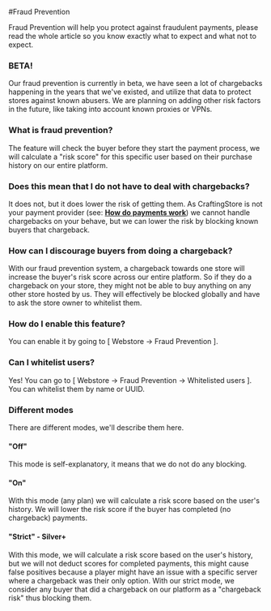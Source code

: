 #Fraud Prevention

Fraud Prevention will help you protect against fraudulent payments, please read the whole article so you know exactly what to expect and what not to expect.

### BETA!
Our fraud prevention is currently in beta, we have seen a lot of chargebacks happening in the years that we've existed, and utilize that data to protect stores against known abusers. We are planning on adding other risk factors in the future, like taking into account known proxies or VPNs.

### What is fraud prevention?
The feature will check the buyer before they start the payment process, we will calculate a "risk score" for this specific user based on their purchase history on our entire platform. 

### Does this mean that I do not have to deal with chargebacks?
It does not, but it does lower the risk of getting them. As CraftingStore is not your payment provider (see: [**How do payments work**](/payment-gateways/how-do-payments-work)) we cannot handle chargebacks on your behave, but we can lower the risk by blocking known buyers that chargeback. 

### How can I discourage buyers from doing a chargeback?
With our fraud prevention system, a chargeback towards one store will increase the buyer's risk score across our entire platform. So if they do a chargeback on your store, they might not be able to buy anything on any other store hosted by us. They will effectively be blocked globally and have to ask the store owner to whitelist them.

### How do I enable this feature?
You can enable it by going to [ Webstore -> Fraud Prevention ].

### Can I whitelist users?
Yes! You can go to [ Webstore -> Fraud Prevention -> Whitelisted users ]. You can whitelist them by name or UUID.

### Different modes
There are different modes, we'll describe them here.

#### "Off"
This mode is self-explanatory, it means that we do not do any blocking.

#### "On"
With this mode (any plan) we will calculate a risk score based on the user's history. We will lower the risk score if the buyer has completed (no chargeback) payments.

#### "Strict" - Silver+
With this mode, we will calculate a risk score based on the user's history, but we will not deduct scores for completed payments, this might cause false positives because a player might have an issue with a specific server where a chargeback was their only option. With our strict mode, we consider any buyer that did a chargeback on our platform as a "chargeback risk" thus blocking them.
